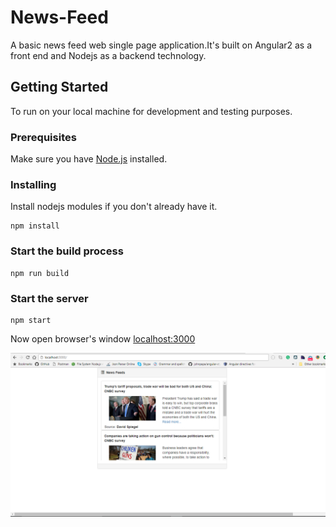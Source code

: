 # News-Feed
A basic news feed web single page application.It's built on Angular2 as a front end and Nodejs as a backend technology.
## Getting Started
To run on your local machine for development and testing purposes.
### Prerequisites
Make sure you have [Node.js](https://nodejs.org/en/) installed.
### Installing
Install nodejs modules if you don't already have it.
```
npm install
```
### Start the build process

```
npm run build
```
### Start the server

```
npm start
```

Now open browser's window [localhost:3000](http://localhost:3000/)

![Empty Screen](/public/images/news_feed.png?raw=true "Empty Screen")

